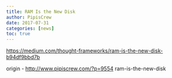 ```yaml
---
title: RAM Is the New Disk
author: PipisCrew
date: 2017-07-31
categories: [news]
toc: true
---
```


https://medium.com/thought-frameworks/ram-is-the-new-disk-b94df9bbd7b

origin - http://www.pipiscrew.com/?p=9554 ram-is-the-new-disk